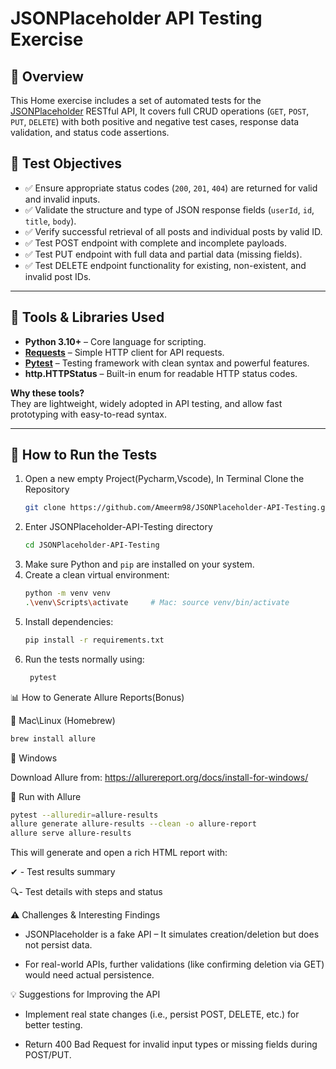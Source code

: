 # JSONPlaceholder API Testing Exercise

## 📌 Overview

This Home exercise includes a set of automated tests for the [JSONPlaceholder](https://jsonplaceholder.typicode.com) RESTful API,
It covers full CRUD operations (`GET`, `POST`, `PUT`, `DELETE`) with both positive and negative test cases, response data validation, and status code assertions.

## 🎯 Test Objectives


- ✅ Ensure appropriate status codes (`200`, `201`, `404`) are returned for valid and invalid inputs.
- ✅ Validate the structure and type of JSON response fields (`userId`, `id`, `title`, `body`).
- ✅ Verify successful retrieval of all posts and individual posts by valid ID.
- ✅ Test POST endpoint with complete and incomplete payloads.
- ✅ Test PUT endpoint with full data and partial data (missing fields).
- ✅ Test DELETE endpoint functionality for existing, non-existent, and invalid post IDs.


---


## 🔧 Tools & Libraries Used

- **Python 3.10+** – Core language for scripting.
- **[Requests](https://docs.python-requests.org/)** – Simple HTTP client for API requests.
- **[Pytest](https://docs.pytest.org/)** – Testing framework with clean syntax and powerful features.
- **http.HTTPStatus** – Built-in enum for readable HTTP status codes.

**Why these tools?**  
They are lightweight, widely adopted in API testing, and allow fast prototyping with easy-to-read syntax.

---

## 🚀 How to Run the Tests

1. Open a new empty Project(Pycharm,Vscode), In Terminal Clone the Repository
   ```bash
   git clone https://github.com/Ameerm98/JSONPlaceholder-API-Testing.git
2. Enter JSONPlaceholder-API-Testing directory 
   ```bash
   cd JSONPlaceholder-API-Testing
3. Make sure Python and `pip` are installed on your system.
4. Create a clean virtual environment:
   ```bash
   python -m venv venv
   .\venv\Scripts\activate     # Mac: source venv/bin/activate      
   
5. Install dependencies:
   ```bash
   pip install -r requirements.txt
6. Run the tests normally using:
   ```bash
    pytest

📊 How to Generate Allure Reports(Bonus)

🔹 Mac\Linux (Homebrew)
   ```bash 
   brew install allure
```
🔹 Windows

Download Allure from: https://allurereport.org/docs/install-for-windows/

🧪 Run with Allure
   ```bash
   pytest --alluredir=allure-results
   allure generate allure-results --clean -o allure-report
   allure serve allure-results
   ```
This will generate and open a rich HTML report with:

✔ - Test results summary

🔍- Test details with steps and status

⚠️ Challenges & Interesting Findings

 - JSONPlaceholder is a fake API – It simulates creation/deletion but does not persist data.

 - For real-world APIs, further validations (like confirming deletion via GET) would need actual persistence.


💡 Suggestions for Improving the API

 - Implement real state changes (i.e., persist POST, DELETE, etc.) for better testing.

 - Return 400 Bad Request for invalid input types or missing fields during POST/PUT.
